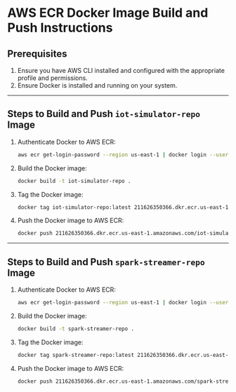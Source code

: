 # AWS ECR Docker Image Build and Push Instructions

## Prerequisites
1. Ensure you have AWS CLI installed and configured with the appropriate profile and permissions.
2. Ensure Docker is installed and running on your system.

---

## Steps to Build and Push `iot-simulator-repo` Image

1. Authenticate Docker to AWS ECR:
   ```bash
   aws ecr get-login-password --region us-east-1 | docker login --username AWS --password-stdin 211626350366.dkr.ecr.us-east-1.amazonaws.com
   ```

2. Build the Docker image:
   ```bash
   docker build -t iot-simulator-repo .
   ```

3. Tag the Docker image:
   ```bash
   docker tag iot-simulator-repo:latest 211626350366.dkr.ecr.us-east-1.amazonaws.com/iot-simulator-repo:latest
   ```

4. Push the Docker image to AWS ECR:
   ```bash
   docker push 211626350366.dkr.ecr.us-east-1.amazonaws.com/iot-simulator-repo:latest
   ```

---

## Steps to Build and Push `spark-streamer-repo` Image

1. Authenticate Docker to AWS ECR:
   ```bash
   aws ecr get-login-password --region us-east-1 | docker login --username AWS --password-stdin 211626350366.dkr.ecr.us-east-1.amazonaws.com
   ```

2. Build the Docker image:
   ```bash
   docker build -t spark-streamer-repo .
   ```

3. Tag the Docker image:
   ```bash
   docker tag spark-streamer-repo:latest 211626350366.dkr.ecr.us-east-1.amazonaws.com/spark-streamer-repo:latest
   ```

4. Push the Docker image to AWS ECR:
   ```bash
   docker push 211626350366.dkr.ecr.us-east-1.amazonaws.com/spark-streamer-repo:latest
   ```